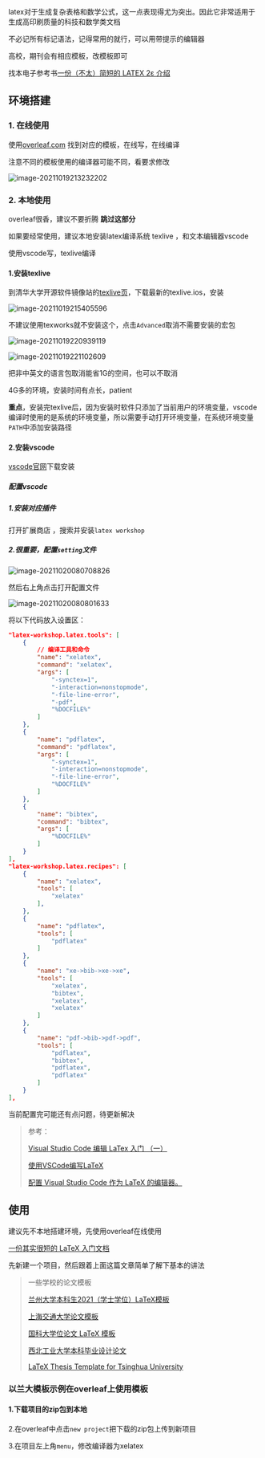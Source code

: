latex对于生成复杂表格和数学公式，这一点表现得尤为突出。因此它非常适用于生成高印刷质量的科技和数学类文档

不必记所有标记语法，记得常用的就行，可以用带提示的编辑器

高校，期刊会有相应模板，改模板即可

找本电子参考书[一份（不太）简短的 LATEX 2ε 介绍](./PDF/lshort-zh-cn.pdf)

## 环境搭建

### 1. 在线使用

使用[overleaf.com](https://overleaf.com) 找到对应的模板，在线写，在线编译

注意不同的模板使用的编译器可能不同，看要求修改

![image-20211019213232202](images/Latex/image-20211019213232202.png)

### 2. 本地使用

overleaf很香，建议不要折腾 **跳过这部分**

如果要经常使用，建议本地安装latex编译系统 texlive ，和文本编辑器vscode 

使用vscode写，texlive编译

#### 1.安装texlive

到清华大学开源软件镜像站的[texlive页](https://mirrors.tuna.tsinghua.edu.cn/CTAN/systems/texlive/Images/)，下载最新的texlive.ios，安装 

![image-20211019215405596](images/Latex/image-20211019215405596.png)

不建议使用texworks就不安装这个，点击`Advanced`取消不需要安装的宏包

![image-20211019220939119](images/Latex/image-20211019220939119.png)

![image-20211019221102609](images/Latex/image-20211019221102609.png)

把非中英文的语言包取消能省1G的空间，也可以不取消

4G多的环境，安装时间有点长，patient

**重点**，安装完texlive后，因为安装时软件只添加了当前用户的环境变量，vscode编译时使用的是系统的环境变量，所以需要手动打开环境变量，在系统环境变量`PATH`中添加安装路径

#### 2.安装vscode

[vscode官网](https://code.visualstudio.com/)下载安装 

##### 配置vscode

##### 1.安装对应插件

打开扩展商店 ，搜索并安装`latex workshop`

##### 2.很重要，配置`setting`文件

![image-20211020080708826](images/Latex/image-20211020080708826.png)

然后右上角点击打开配置文件

![image-20211020080801633](images/Latex/image-20211020080801633.png)

将以下代码放入设置区：

```json
"latex-workshop.latex.tools": [
    {
        // 编译工具和命令
        "name": "xelatex",
        "command": "xelatex",
        "args": [
            "-synctex=1",
            "-interaction=nonstopmode",
            "-file-line-error",
            "-pdf",
            "%DOCFILE%"
        ]
    },
    {
        "name": "pdflatex",
        "command": "pdflatex",
        "args": [
            "-synctex=1",
            "-interaction=nonstopmode",
            "-file-line-error",
            "%DOCFILE%"
        ]
    },
    {
        "name": "bibtex",
        "command": "bibtex",
        "args": [
            "%DOCFILE%"
        ]
    }
],
"latex-workshop.latex.recipes": [
    {
        "name": "xelatex",
        "tools": [
            "xelatex"
        ],
    },
    {
        "name": "pdflatex",
        "tools": [
            "pdflatex"
        ]
    },
    {
        "name": "xe->bib->xe->xe",
        "tools": [
            "xelatex",
            "bibtex",
            "xelatex",
            "xelatex"
        ]
    },
    {
        "name": "pdf->bib->pdf->pdf",
        "tools": [
            "pdflatex",
            "bibtex",
            "pdflatex",
            "pdflatex"
        ]
    }
],
```

当前配置完可能还有点问题，待更新解决

>参考：
>
>[Visual Studio Code 编辑 LaTex 入门 （一）](https://www.jianshu.com/p/538856b3e5c0)
>
>[使用VSCode编写LaTeX](https://zhuanlan.zhihu.com/p/38178015)
>
>[配置 Visual Studio Code 作为 LaTeX 的编辑器。](https://github.com/EthanDeng/vscode-latex)

## 使用

建议先不本地搭建环境，先使用overleaf在线使用

[一份其实很短的 LaTeX 入门文档](https://liam.page/2014/09/08/latex-introduction/)

先新建一个项目，然后跟着上面这篇文章简单了解下基本的讲法

>一些学校的论文模板
>
>[兰州大学本科生2021（学士学位）LaTeX模板](https://github.com/yuhlzu/LZUThesis2020)
>
>[上海交通大学论文模板](https://github.com/sjtug/SJTUThesis)
>
>[国科大学位论文 LaTeX 模板](https://github.com/mohuangrui/ucasthesis)
>
>[西北工业大学本科毕业设计论文](https://github.com/polossk/LaTeX-Template-For-NPU-Thesis)
>
>[LaTeX Thesis Template for Tsinghua University](https://github.com/tuna/thuthesis)

### 以兰大模板示例在overleaf上使用模板

#### 1.下载项目的zip包到本地

2.在overleaf中点击`new project`把下载的zip包上传到新项目

3.在项目左上角`menu`，修改编译器为xelatex

